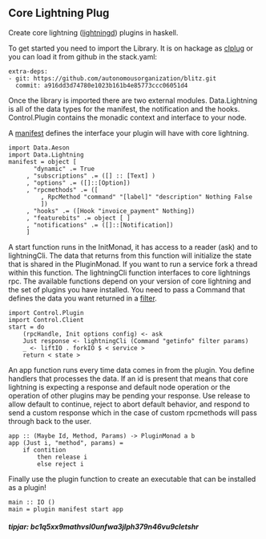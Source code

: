 
## Core Lightning Plug

Create core lightning ([lightningd](https://lightning.readthedocs.io/PLUGINS.html)) plugins in haskell. 

To get started you need to import the Library. It is on hackage as [clplug](https://hackage.haskell.org/package/clplug) or you can load it from github in the stack.yaml: 
```
extra-deps:
- git: https://github.com/autonomousorganization/blitz.git
  commit: a916dd3d74780e1023b161b4e85773ccc06051d4
```
Once the library is imported there are two external modules. Data.Lightning is all of the data types for the manifest, the notification and the hooks. Control.Plugin contains the monadic context and interface to your node. 

A [manifest](https://lightning.readthedocs.io/PLUGINS.html#the-getmanifest-method) defines the interface your plugin will have with core lightning. 

```
import Data.Aeson
import Data.Lightning
manifest = object [
       "dynamic" .= True
     , "subscriptions" .= ([] :: [Text] )
     , "options" .= ([]::[Option])
     , "rpcmethods" .= ([
         , RpcMethod "command" "[label]" "description" Nothing False
         ])
     , "hooks" .= ([Hook "invoice_payment" Nothing])
     , "featurebits" .= object [ ]
     , "notifications" .= ([]::[Notification])
     ]
```

A start function runs in the InitMonad, it has access to a reader (ask) and to lightningCli. The data that returns from this function will initialize the state that is shared in the PluginMonad. If you want to run a service fork a thread within this function. 
The lightningCli function interfaces to core lightnings rpc. The available functions depend on your version of core lightning and the set of plugins you have installed. You need to pass a Command that defines the data you want returned in a [filter](https://lightning.readthedocs.io/lightningd-rpc.7.html?highlight=filter#field-filtering). 

```
import Control.Plugin 
import Control.Client
start = do 
    (rpcHandle, Init options config) <- ask
    Just response <- lightningCli (Command "getinfo" filter params)
    _ <- liftIO . forkIO $ < service > 
    return < state >
```

An app function runs every time data comes in from the plugin. You define handlers that processes the data. If an id is present that means that core lightning is expecting a response and default node operation or the operation of other plugins may be pending your response. Use release to allow default to continue, reject to abort default behavior, and respond to send a custom response which in the case of custom rpcmethods will pass through back to the user. 

```
app :: (Maybe Id, Method, Params) -> PluginMonad a b
app (Just i, "method", params) = 
    if contition 
        then release i 
        else reject i      
``` 

Finally use the plugin function to create an executable that can be installed as a plugin! 

```
main :: IO ()
main = plugin manifest start app

```

##### tipjar: bc1q5xx9mathvsl0unfwa3jlph379n46vu9cletshr

